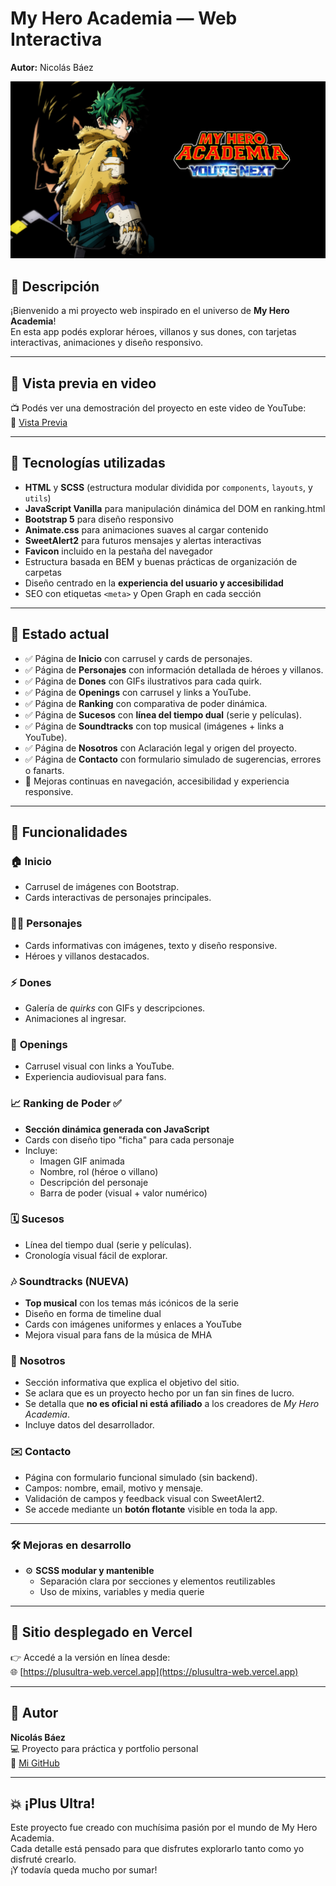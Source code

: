 # My Hero Academia — Web Interactiva
**Autor:** Nicolás Báez

![Banner](./screenshots/banner.jpg)

## 📌 Descripción
¡Bienvenido a mi proyecto web inspirado en el universo de **My Hero Academia**!  
En esta app podés explorar héroes, villanos y sus dones, con tarjetas interactivas, animaciones y diseño responsivo.

---

## 🎥 Vista previa en video

📺 Podés ver una demostración del proyecto en este video de YouTube:  
🔗 [Vista Previa](https://www.youtube.com/watch?v=XaT3Bp1Gpzs)

---

## 🚀 Tecnologías utilizadas

- **HTML** y **SCSS** (estructura modular dividida por `components`, `layouts`, y `utils`)
- **JavaScript Vanilla** para manipulación dinámica del DOM en ranking.html
- **Bootstrap 5** para diseño responsivo
- **Animate.css** para animaciones suaves al cargar contenido
- **SweetAlert2** para futuros mensajes y alertas interactivas
- **Favicon** incluido en la pestaña del navegador
- Estructura basada en BEM y buenas prácticas de organización de carpetas
- Diseño centrado en la **experiencia del usuario y accesibilidad**
- SEO con etiquetas `<meta>` y Open Graph en cada sección

---

## 🧪 Estado actual

- ✅ Página de **Inicio** con carrusel y cards de personajes.
- ✅ Página de **Personajes** con información detallada de héroes y villanos.
- ✅ Página de **Dones** con GIFs ilustrativos para cada quirk.
- ✅ Página de **Openings** con carrusel y links a YouTube.
- ✅ Página de **Ranking** con comparativa de poder dinámica.
- ✅ Página de **Sucesos** con **línea del tiempo dual** (serie y películas).
- ✅ Página de **Soundtracks** con top musical (imágenes + links a YouTube).
- ✅ Página de **Nosotros** con Aclaración legal y origen del proyecto.
- ✅ Página de **Contacto** con formulario simulado de sugerencias, errores o fanarts.
- 🔧 Mejoras continuas en navegación, accesibilidad y experiencia responsive.

---

## 🧪 Funcionalidades

### 🏠 **Inicio**
- Carrusel de imágenes con Bootstrap.
- Cards interactivas de personajes principales.

### 🦸‍♂️ **Personajes**
- Cards informativas con imágenes, texto y diseño responsive.
- Héroes y villanos destacados.

### ⚡ **Dones**
- Galería de *quirks* con GIFs y descripciones.
- Animaciones al ingresar.

### 🎵 **Openings**
- Carrusel visual con links a YouTube.
- Experiencia audiovisual para fans.

### 📈 Ranking de Poder ✅
- **Sección dinámica generada con JavaScript**
- Cards con diseño tipo "ficha" para cada personaje
- Incluye:
  - Imagen GIF animada
  - Nombre, rol (héroe o villano)
  - Descripción del personaje
  - Barra de poder (visual + valor numérico)

### 🗓️ **Sucesos**
- Línea del tiempo dual (serie y películas).
- Cronología visual fácil de explorar.

### 🎶 Soundtracks (NUEVA)
- **Top musical** con los temas más icónicos de la serie
- Diseño en forma de timeline dual
- Cards con imágenes uniformes y enlaces a YouTube
- Mejora visual para fans de la música de MHA

### 👥 **Nosotros**
- Sección informativa que explica el objetivo del sitio.
- Se aclara que es un proyecto hecho por un fan sin fines de lucro.
- Se detalla que **no es oficial ni está afiliado** a los creadores de *My Hero Academia*.
- Incluye datos del desarrollador.

### ✉️ **Contacto**
- Página con formulario funcional simulado (sin backend).
- Campos: nombre, email, motivo y mensaje.
- Validación de campos y feedback visual con SweetAlert2.
- Se accede mediante un **botón flotante** visible en toda la app.

---

### 🛠️ Mejoras en desarrollo

- ⚙️ **SCSS modular y mantenible**
  - Separación clara por secciones y elementos reutilizables
  - Uso de mixins, variables y media querie

---

## 🚀 **Sitio desplegado en Vercel**  
👉 Accedé a la versión en línea desde:  
🌐 [https://plusultra-web.vercel.app](https://plusultra-web.vercel.app)

---

## 📌 Autor

**Nicolás Báez**  
💻 Proyecto para práctica y portfolio personal  
🔗 [Mi GitHub](https://github.com/114032-Baez-Nicolas)

---

## 💥 ¡Plus Ultra!

Este proyecto fue creado con muchísima pasión por el mundo de My Hero Academia.  
Cada detalle está pensado para que disfrutes explorarlo tanto como yo disfruté crearlo.  
¡Y todavía queda mucho por sumar!
